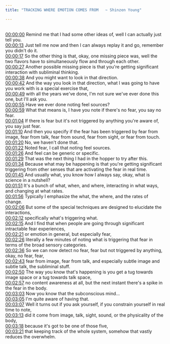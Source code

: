 ```yaml
---
title: "TRACKING WHERE EMOTION COMES FROM   ~ Shinzen Young"

---
```

<br>[00:00:00](https://www.youtube.com/watch?v=VGQC_ifSIMc&t=0)   Remind me that I had some other ideas of, well I can actually just tell you. 
<br>[00:00:13](https://www.youtube.com/watch?v=VGQC_ifSIMc&t=13)   Just tell me now and then I can always replay it and go, remember you didn't do it. 
<br>[00:00:17](https://www.youtube.com/watch?v=VGQC_ifSIMc&t=17)   So the other thing is that, okay, one missing piece was, well the two flavors have to simultaneously flow and through each other. 
<br>[00:00:27](https://www.youtube.com/watch?v=VGQC_ifSIMc&t=27)   Another possible missing piece is that you're getting significant interaction with subliminal thinking. 
<br>[00:00:38](https://www.youtube.com/watch?v=VGQC_ifSIMc&t=38)   And you might want to look in that direction. 
<br>[00:00:42](https://www.youtube.com/watch?v=VGQC_ifSIMc&t=42)   And the way you look in that direction, what I was going to have you work with is a special exercise that, 
<br>[00:00:49](https://www.youtube.com/watch?v=VGQC_ifSIMc&t=49)   with all the years we've done, I'm not sure we've ever done this one, but I'll ask you. 
<br>[00:00:55](https://www.youtube.com/watch?v=VGQC_ifSIMc&t=55)   Have we ever done noting feel sources? 
<br>[00:00:59](https://www.youtube.com/watch?v=VGQC_ifSIMc&t=59)   What that means is, I have you note if there's no fear, you say no fear. 
<br>[00:01:04](https://www.youtube.com/watch?v=VGQC_ifSIMc&t=64)   If there is fear but it's not triggered by anything you're aware of, you say just fear. 
<br>[00:01:10](https://www.youtube.com/watch?v=VGQC_ifSIMc&t=70)   And then you specify if the fear has been triggered by fear from image, fear from talk, fear from sound, fear from sight, or fear from touch. 
<br>[00:01:20](https://www.youtube.com/watch?v=VGQC_ifSIMc&t=80)   No, we haven't done that. 
<br>[00:01:22](https://www.youtube.com/watch?v=VGQC_ifSIMc&t=82)   Noted fear, I call that noting feel sources. 
<br>[00:01:26](https://www.youtube.com/watch?v=VGQC_ifSIMc&t=86)   And feel can be generic or specific. 
<br>[00:01:29](https://www.youtube.com/watch?v=VGQC_ifSIMc&t=89)   That was the next thing I had in the hopper to try after this. 
<br>[00:01:34](https://www.youtube.com/watch?v=VGQC_ifSIMc&t=94)   Because what may be happening is that you're getting significant triggering from other senses that are activating the fear in real time. 
<br>[00:01:45](https://www.youtube.com/watch?v=VGQC_ifSIMc&t=105)   And usually what, you know how I always say, okay, what is science in a nutshell? 
<br>[00:01:51](https://www.youtube.com/watch?v=VGQC_ifSIMc&t=111)   It's a bunch of what, when, and where, interacting in what ways, and changing at what rates. 
<br>[00:01:56](https://www.youtube.com/watch?v=VGQC_ifSIMc&t=116)   Typically I emphasize the what, the where, and the rates of change. 
<br>[00:02:06](https://www.youtube.com/watch?v=VGQC_ifSIMc&t=126)   But some of the special techniques are designed to elucidate the interactions, 
<br>[00:02:12](https://www.youtube.com/watch?v=VGQC_ifSIMc&t=132)   specifically what's triggering what. 
<br>[00:02:15](https://www.youtube.com/watch?v=VGQC_ifSIMc&t=135)   And I find that when people are going through significant intractable fear experiences, 
<br>[00:02:21](https://www.youtube.com/watch?v=VGQC_ifSIMc&t=141)   or emotion in general, but especially fear, 
<br>[00:02:26](https://www.youtube.com/watch?v=VGQC_ifSIMc&t=146)   literally a few minutes of noting what is triggering that fear in terms of the broad sensory categories. 
<br>[00:02:36](https://www.youtube.com/watch?v=VGQC_ifSIMc&t=156)   So we can now detect no fear, fear but not triggered by anything, okay, no fear, fear, 
<br>[00:02:43](https://www.youtube.com/watch?v=VGQC_ifSIMc&t=163)   fear from image, fear from talk, and especially subtle image and subtle talk, the subliminal stuff. 
<br>[00:02:50](https://www.youtube.com/watch?v=VGQC_ifSIMc&t=170)   The way you know that's happening is you get a tug towards image space or a tug towards talk space, 
<br>[00:02:57](https://www.youtube.com/watch?v=VGQC_ifSIMc&t=177)   no content awareness at all, but the next instant there's a spike in the fear in the body. 
<br>[00:03:03](https://www.youtube.com/watch?v=VGQC_ifSIMc&t=183)   Now you know that the subconscious mind... 
<br>[00:03:05](https://www.youtube.com/watch?v=VGQC_ifSIMc&t=185)   I'm quite aware of having that. 
<br>[00:03:07](https://www.youtube.com/watch?v=VGQC_ifSIMc&t=187)   Well it turns out if you ask yourself, if you constrain yourself in real time to note, 
<br>[00:03:13](https://www.youtube.com/watch?v=VGQC_ifSIMc&t=193)   did it come from image, talk, sight, sound, or the physicality of the body, 
<br>[00:03:18](https://www.youtube.com/watch?v=VGQC_ifSIMc&t=198)   because it's got to be one of those five, 
<br>[00:03:21](https://www.youtube.com/watch?v=VGQC_ifSIMc&t=201)   that keeping track of the whole system, somehow that vastly reduces the overwhelm. 
<br>